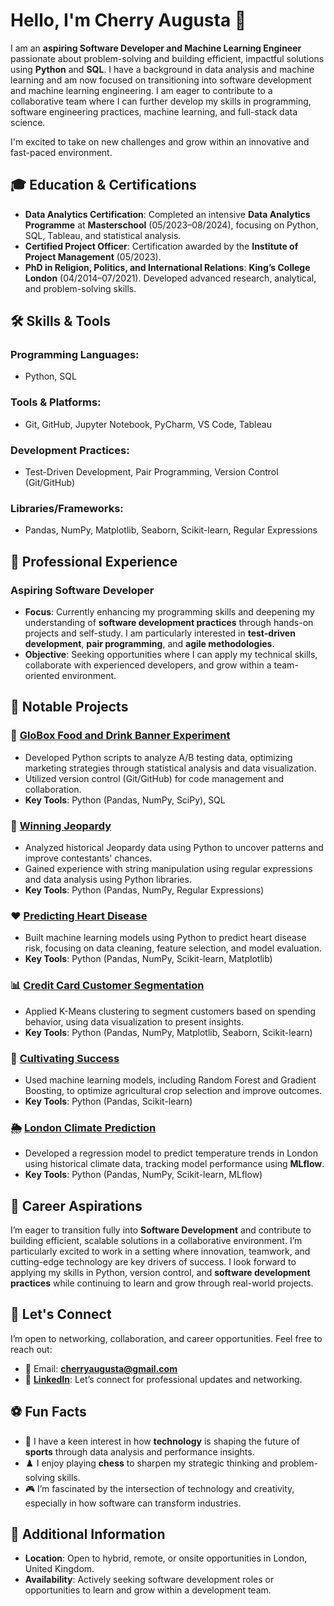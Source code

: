 # Hello, I'm Cherry Augusta 👋

I am an **aspiring Software Developer and Machine Learning Engineer** passionate about problem-solving and building efficient, impactful solutions using **Python** and **SQL**. I have a background in data analysis and machine learning and am now focused on transitioning into software development and machine learning engineering. I am eager to contribute to a collaborative team where I can further develop my skills in programming, software engineering practices, machine learning, and full-stack data science.

I'm excited to take on new challenges and grow within an innovative and fast-paced environment.

## 🎓 Education & Certifications
- **Data Analytics Certification**: Completed an intensive **Data Analytics Programme** at **Masterschool** (05/2023–08/2024), focusing on Python, SQL, Tableau, and statistical analysis.
- **Certified Project Officer**: Certification awarded by the **Institute of Project Management** (05/2023).
- **PhD in Religion, Politics, and International Relations**: **King’s College London** (04/2014–07/2021). Developed advanced research, analytical, and problem-solving skills.

## 🛠️ Skills & Tools
### **Programming Languages**:
- Python, SQL

### **Tools & Platforms**:
- Git, GitHub, Jupyter Notebook, PyCharm, VS Code, Tableau

### **Development Practices**:
- Test-Driven Development, Pair Programming, Version Control (Git/GitHub)

### **Libraries/Frameworks**:
- Pandas, NumPy, Matplotlib, Seaborn, Scikit-learn, Regular Expressions

## 💼 Professional Experience
### **Aspiring Software Developer**
- **Focus**: Currently enhancing my programming skills and deepening my understanding of **software development practices** through hands-on projects and self-study. I am particularly interested in **test-driven development**, **pair programming**, and **agile methodologies**.
- **Objective**: Seeking opportunities where I can apply my technical skills, collaborate with experienced developers, and grow within a team-oriented environment.

## 🌟 Notable Projects

### 🧪 **[GloBox Food and Drink Banner Experiment](https://github.com/cherryaugusta/GloBox_A-B_Testing_Analysis)**
- Developed Python scripts to analyze A/B testing data, optimizing marketing strategies through statistical analysis and data visualization.
- Utilized version control (Git/GitHub) for code management and collaboration.
- **Key Tools**: Python (Pandas, NumPy, SciPy), SQL

### 🎯 **[Winning Jeopardy](https://github.com/cherryaugusta/Winning-Jeopardy)**
- Analyzed historical Jeopardy data using Python to uncover patterns and improve contestants' chances.
- Gained experience with string manipulation using regular expressions and data analysis using Python libraries.
- **Key Tools**: Python (Pandas, NumPy, Regular Expressions)

### ❤️ **[Predicting Heart Disease](https://github.com/cherryaugusta/Predicting-Heart-Disease)**
- Built machine learning models using Python to predict heart disease risk, focusing on data cleaning, feature selection, and model evaluation.
- **Key Tools**: Python (Pandas, NumPy, Scikit-learn, Matplotlib)

### 📊 **[Credit Card Customer Segmentation](https://github.com/cherryaugusta/Credit-Card-Customer-Segmentation)**
- Applied K-Means clustering to segment customers based on spending behavior, using data visualization to present insights.
- **Key Tools**: Python (Pandas, NumPy, Matplotlib, Seaborn, Scikit-learn)

### 🌾 **[Cultivating Success](https://github.com/cherryaugusta/Cultivating-Success)**
- Used machine learning models, including Random Forest and Gradient Boosting, to optimize agricultural crop selection and improve outcomes.
- **Key Tools**: Python (Pandas, Scikit-learn)

### 🌦️ **[London Climate Prediction](https://github.com/cherryaugusta/Machine-Learning-Pipeline-for-London-s-Climate)**
- Developed a regression model to predict temperature trends in London using historical climate data, tracking model performance using **MLflow**.
- **Key Tools**: Python (Pandas, NumPy, Scikit-learn, MLflow)

## 🚀 Career Aspirations
I’m eager to transition fully into **Software Development** and contribute to building efficient, scalable solutions in a collaborative environment. I’m particularly excited to work in a setting where innovation, teamwork, and cutting-edge technology are key drivers of success. I look forward to applying my skills in Python, version control, and **software development practices** while continuing to learn and grow through real-world projects.

## 👥 Let's Connect
I’m open to networking, collaboration, and career opportunities. Feel free to reach out:
- 📧 Email: **cherryaugusta@gmail.com**
- 💼 **[LinkedIn](https://www.linkedin.com/in/cherry-augusta-3957a916)**: Let’s connect for professional updates and networking.

## ⚽ Fun Facts
- 🏀 I have a keen interest in how **technology** is shaping the future of **sports** through data analysis and performance insights.
- ♟️ I enjoy playing **chess** to sharpen my strategic thinking and problem-solving skills.
- 🎮 I’m fascinated by the intersection of technology and creativity, especially in how software can transform industries.

## 📝 Additional Information
- **Location**: Open to hybrid, remote, or onsite opportunities in London, United Kingdom.
- **Availability**: Actively seeking software development roles or opportunities to learn and grow within a development team.
